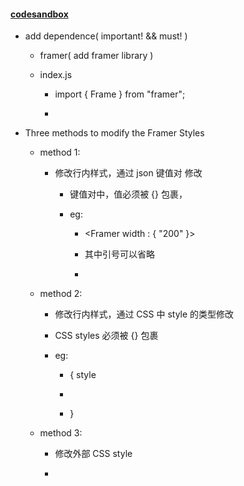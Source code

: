 <h4 id="#"><a href="https://codesandbox.io/">codesandbox</a></h4>

* add  dependence( important! && must! )

    * framer( add framer library )
    
    * index.js
    
        * import { Frame } from "framer";
        
        * 
    
* Three methods to modify the Framer Styles

    * method 1:
    
        * 修改行内样式，通过 json 键值对 修改
        
            * 键值对中，值必须被 {} 包裹，
            
            * eg:
            
                * <Framer width : { "200" }></Framer>
                
                * 其中引号可以省略
            
                * 
    
    * method 2:
    
        * 修改行内样式，通过 CSS 中 style 的类型修改

        * CSS styles 必须被 {} 包裹
        
        * eg: 
        
            * { style
            
            * 
            
            * }
            
    * method 3:
        
        * 修改外部 CSS style

        *
    
    
    
    
    
    
    
    
    
    
    
    
    
    
    
    
    
    
    
    
    
    
    
    
    
    
    
    